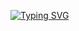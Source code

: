 [![Typing SVG](https://readme-typing-svg.demolab.com/?lines=Leon+README;Second+line+of+text)](https://git.io/typing-svg)
